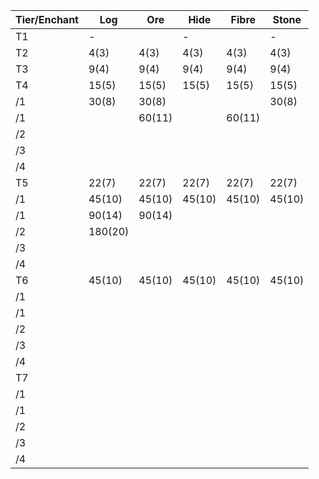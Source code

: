 | Tier/Enchant | Log | Ore | Hide | Fibre | Stone |
| --- | --- | --- | --- | --- | --- |
| T1 | - |  | - |  | - |
| T2 | 4(3) | 4(3) | 4(3) | 4(3) | 4(3) |
| T3 | 9(4) | 9(4) | 9(4) | 9(4) | 9(4) |
| T4 | 15(5) | 15(5) | 15(5) | 15(5) | 15(5) |
| /1 | 30(8) | 30(8) |  |  | 30(8)|
| /1 | | 60(11) | | 60(11)| |
| /2 | | | | | |
| /3 | | | | | |
| /4 | | | | | |
| T5 | 22(7) | 22(7) | 22(7) | 22(7) | 22(7) |
| /1 | 45(10) | 45(10) | 45(10) | 45(10) | 45(10) |
| /1 | 90(14) | 90(14) | | | |
| /2 | 180(20)| | | | |
| /3 | | | | | |
| /4 | | | | | |
| T6 | 45(10) | 45(10) | 45(10) | 45(10) | 45(10) |
| /1 | | | | | |
| /1 | | | | | |
| /2 | | | | | |
| /3 | | | | | |
| /4 | | | | | |
| T7 | | | | | |
| /1 | | | | | |
| /1 | | | | | |
| /2 | | | | | |
| /3 | | | | | |
| /4 | | | | | |